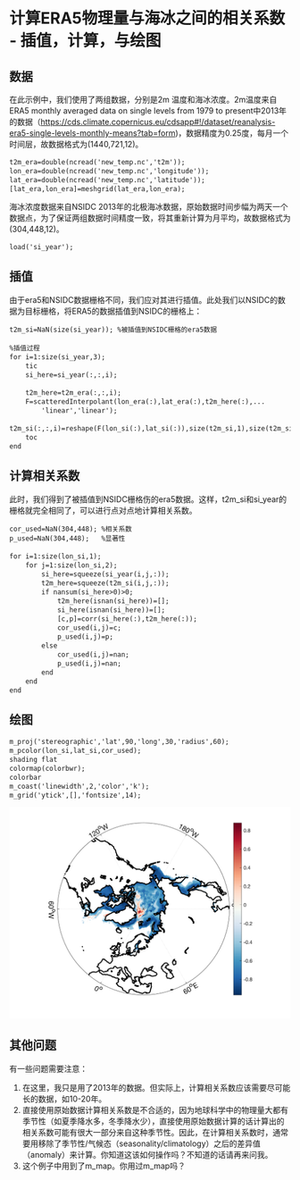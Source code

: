 # 计算ERA5物理量与海冰之间的相关系数 - 插值，计算，与绘图

## 数据
在此示例中，我们使用了两组数据，分别是2m 温度和海冰浓度。2m温度来自ERA5 monthly averaged data on single levels from 1979 to present中2013年的数据（https://cds.climate.copernicus.eu/cdsapp#!/dataset/reanalysis-era5-single-levels-monthly-means?tab=form)，数据精度为0.25度，每月一个时间层，故数据格式为(1440,721,12)。
```
t2m_era=double(ncread('new_temp.nc','t2m'));
lon_era=double(ncread('new_temp.nc','longitude'));
lat_era=double(ncread('new_temp.nc','latitude'));
[lat_era,lon_era]=meshgrid(lat_era,lon_era);
```
海冰浓度数据来自NSIDC 2013年的北极海冰数据，原始数据时间步幅为两天一个数据点，为了保证两组数据时间精度一致，将其重新计算为月平均，故数据格式为(304,448,12)。
```
load('si_year');
```
## 插值
由于era5和NSIDC数据栅格不同，我们应对其进行插值。此处我们以NSIDC的数据为目标栅格，将ERA5的数据插值到NSIDC的栅格上：
```
t2m_si=NaN(size(si_year)); %被插值到NSIDC栅格的era5数据

%插值过程
for i=1:size(si_year,3);
    tic
    si_here=si_year(:,:,i);
    
    t2m_here=t2m_era(:,:,i);
    F=scatteredInterpolant(lon_era(:),lat_era(:),t2m_here(:),...
        'linear','linear');
    t2m_si(:,:,i)=reshape(F(lon_si(:),lat_si(:)),size(t2m_si,1),size(t2m_si,2));
    toc
end
```
## 计算相关系数
此时，我们得到了被插值到NSIDC栅格伤的era5数据。这样，t2m_si和si_year的栅格就完全相同了，可以进行点对点地计算相关系数。

```
cor_used=NaN(304,448); %相关系数
p_used=NaN(304,448);   %显著性

for i=1:size(lon_si,1);
    for j=1:size(lon_si,2);
        si_here=squeeze(si_year(i,j,:));
        t2m_here=squeeze(t2m_si(i,j,:));
        if nansum(si_here>0)>0;
            t2m_here(isnan(si_here))=[];
            si_here(isnan(si_here))=[];
            [c,p]=corr(si_here(:),t2m_here(:));
            cor_used(i,j)=c;
            p_used(i,j)=p;
        else
            cor_used(i,j)=nan;
            p_used(i,j)=nan;
        end
    end
end
```
## 绘图
```
m_proj('stereographic','lat',90,'long',30,'radius',60);
m_pcolor(lon_si,lat_si,cor_used);
shading flat
colormap(colorbwr);
colorbar
m_coast('linewidth',2,'color','k');
m_grid('ytick',[],'fontsize',14);
```
![Image text](https://github.com/LiHuaVUP/Cor_ERA5_NSIDC/blob/main/cor_icet2m.png)
## 其他问题
有一些问题需要注意：
1. 在这里，我只是用了2013年的数据。但实际上，计算相关系数应该需要尽可能长的数据，如10-20年。
2. 直接使用原始数据计算相关系数是不合适的，因为地球科学中的物理量大都有季节性（如夏季降水多，冬季降水少），直接使用原始数据计算的话计算出的相关系数可能有很大一部分来自这种季节性。因此，在计算相关系数时，通常要用移除了季节性/气候态（seasonality/climatology）之后的差异值（anomaly）来计算。你知道这该如何操作吗？不知道的话请再来问我。
3. 这个例子中用到了m_map。你用过m_map吗？


